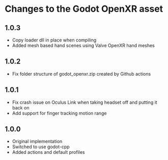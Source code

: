 Changes to the Godot OpenXR asset
=================================

1.0.3
-------------------
- Copy loader dll in place when compiling
- Added mesh based hand scenes using Valve OpenXR hand meshes

1.0.2
-------------------
- Fix folder structure of godot_openxr.zip created by Github actions

1.0.1
-------------------
- Fix crash issue on Oculus Link when taking headset off and putting it back on
- Add support for finger tracking motion range

1.0.0
-------------------
- Original implementation
- Switched to use godot-cpp
- Added actions and default profiles
